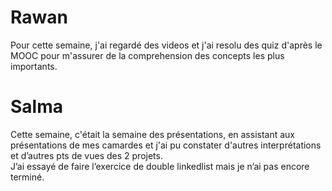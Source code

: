 # Rawan
Pour cette semaine, j'ai regardé des videos et j'ai resolu des quiz d'après le MOOC pour m'assurer de la comprehension des concepts les plus importants.
# Salma
Cette semaine, c'était la semaine des présentations, en assistant aux présentations de mes camardes et j'ai pu constater d'autres interprétations et d’autres pts de vues des 2 projets.  
J’ai essayé de faire l’exercice de double linkedlist mais je n’ai pas encore terminé.
